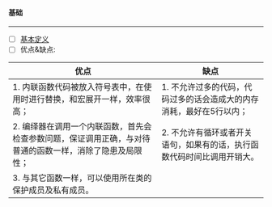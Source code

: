 #### 基础
----------------------------------------------------------------------------------------
- [ ] [基本定义](http://c.biancheng.net/view/339.html)
- [ ] 优点&缺点:

|优点|缺点|
| --- | --- |
|1. 内联函数代码被放入符号表中，在使用时进行替换，和宏展开一样，效率很高；|1. 不允许过多的代码，代码过多的话会造成大的内存消耗，最好在5行以内；|
|2. 编绎器在调用一个内联函数，首先会检查参数问题，保证调用正确，与对待普通的函数一样，消除了隐患及局限性；|2. 不允许有循环或者开关语句，如果有的话，执行函数代码时间比调用开销大。|
|3. 与其它函数一样，可以使用所在类的保护成员及私有成员。||
